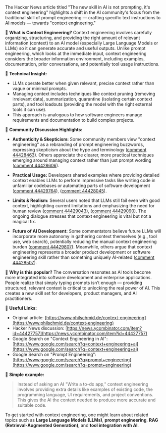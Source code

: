 The Hacker News article titled "The new skill in AI is not prompting, it's context engineering" highlights a shift in the AI community's focus from the traditional skill of prompt engineering — crafting specific text instructions to AI models — towards "context engineering." 

🧠 **What is Context Engineering?** Context engineering involves carefully organizing, structuring, and providing the right amount of relevant information (context) to an AI model (especially Large Language Models or LLMs) so it can generate accurate and useful outputs. Unlike prompt engineering, which looks at the immediate input, context engineering considers the broader information environment, including examples, documentation, prior conversations, and potentially tool usage instructions.

🔧 **Technical Insight:**
- LLMs operate better when given relevant, precise context rather than vague or minimal prompts.
- Managing context includes techniques like context pruning (removing irrelevant data), summarization, quarantine (isolating certain context parts), and tool loadouts (providing the model with the right external tools it can use).
- This approach is analogous to how software engineers manage requirements and documentation to build complex projects.

💬 **Community Discussion Highlights:**

- **Authenticity & Skepticism:** Some community members view "context engineering" as a rebranding of prompt engineering buzzwords, expressing skepticism about the hype and terminology ([comment 44428463](https://news.ycombinator.com/item?id=44428463)). Others appreciate the clearer, more practical techniques emerging around managing context rather than just prompt wording ([comment 44428606](https://news.ycombinator.com/item?id=44428606)).

- **Practical Usage:** Developers shared examples where providing detailed context enables LLMs to perform impressive tasks like writing code in unfamiliar codebases or automating parts of software development ([comment 44429764](https://news.ycombinator.com/item?id=44429764)), ([comment 44428045](https://news.ycombinator.com/item?id=44428045)).

- **Limits & Realism:** Several users noted that LLMs still fail even with good context, highlighting current limitations and emphasizing the need for human review ([comment 44429043](https://news.ycombinator.com/item?id=44429043)), ([comment 44429090](https://news.ycombinator.com/item?id=44429090)). The ongoing dialogue stresses that context engineering is vital but not a magical fix.

- **Future of AI Development:** Some commentators believe future LLMs will incorporate more autonomy in gathering context themselves (e.g., tool use, web search), potentially reducing the manual context engineering burden ([comment 44429807](https://news.ycombinator.com/item?id=44429807)). Meanwhile, others argue that context engineering represents a broader product development or software engineering skill rather than something uniquely AI-related ([comment 44428507](https://news.ycombinator.com/item?id=44428507)).

🌟 **Why is this popular?** The conversation resonates as AI tools become more integrated into software development and enterprise applications. People realize that simply typing prompts isn’t enough — providing structured, relevant context is critical to unlocking the real power of AI. This creates a new skill set for developers, product managers, and AI practitioners.

🔗 **Useful Links:**
- Original article: [https://www.philschmid.de/context-engineering](https://www.philschmid.de/context-engineering)
- Hacker News discussion: [https://news.ycombinator.com/item?id=44427757](https://news.ycombinator.com/item?id=44427757)
- Google Search on "Context Engineering in AI": [https://www.google.com/search?q=context+engineering+ai](https://www.google.com/search?q=context+engineering+ai)
- Google Search on "Prompt Engineering": [https://www.google.com/search?q=prompt+engineering](https://www.google.com/search?q=prompt+engineering)

📝 **Simple example:**
> Instead of asking an AI "Write a to-do app," context engineering involves providing extra details like examples of existing code, the programming language, UI requirements, and project conventions. This gives the AI the context needed to produce more accurate and suitable code.

To get started with context engineering, one might learn about related topics such as **Large Language Models (LLMs)**, **prompt engineering**, **RAG (Retrieval-Augmented Generation)**, and **tool integration with AI**.